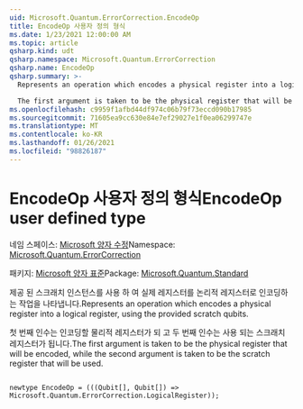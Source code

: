 ```yaml
---
uid: Microsoft.Quantum.ErrorCorrection.EncodeOp
title: EncodeOp 사용자 정의 형식
ms.date: 1/23/2021 12:00:00 AM
ms.topic: article
qsharp.kind: udt
qsharp.namespace: Microsoft.Quantum.ErrorCorrection
qsharp.name: EncodeOp
qsharp.summary: >-
  Represents an operation which encodes a physical register into a logical register, using the provided scratch qubits.

  The first argument is taken to be the physical register that will be encoded, while the second argument is taken to be the scratch register that will be used.
ms.openlocfilehash: c9959f1afbd44df974c06b79f73eccd090b17985
ms.sourcegitcommit: 71605ea9cc630e84e7ef29027e1f0ea06299747e
ms.translationtype: MT
ms.contentlocale: ko-KR
ms.lasthandoff: 01/26/2021
ms.locfileid: "98826187"
---
```

# <a name="encodeop-user-defined-type"></a><span data-ttu-id="e263e-102">EncodeOp 사용자 정의 형식</span><span class="sxs-lookup"><span data-stu-id="e263e-102">EncodeOp user defined type</span></span>

<span data-ttu-id="e263e-103">네임 스페이스: [Microsoft 양자 수정](xref:Microsoft.Quantum.ErrorCorrection)</span><span class="sxs-lookup"><span data-stu-id="e263e-103">Namespace: [Microsoft.Quantum.ErrorCorrection](xref:Microsoft.Quantum.ErrorCorrection)</span></span>

<span data-ttu-id="e263e-104">패키지: [Microsoft 양자 표준](https://nuget.org/packages/Microsoft.Quantum.Standard)</span><span class="sxs-lookup"><span data-stu-id="e263e-104">Package: [Microsoft.Quantum.Standard](https://nuget.org/packages/Microsoft.Quantum.Standard)</span></span>


<span data-ttu-id="e263e-105">제공 된 스크래치 인스턴스를 사용 하 여 실제 레지스터를 논리적 레지스터로 인코딩하는 작업을 나타냅니다.</span><span class="sxs-lookup"><span data-stu-id="e263e-105">Represents an operation which encodes a physical register into a logical register, using the provided scratch qubits.</span></span>

<span data-ttu-id="e263e-106">첫 번째 인수는 인코딩할 물리적 레지스터가 되 고 두 번째 인수는 사용 되는 스크래치 레지스터가 됩니다.</span><span class="sxs-lookup"><span data-stu-id="e263e-106">The first argument is taken to be the physical register that will be encoded, while the second argument is taken to be the scratch register that will be used.</span></span>

```qsharp

newtype EncodeOp = (((Qubit[], Qubit[]) => Microsoft.Quantum.ErrorCorrection.LogicalRegister));
```

